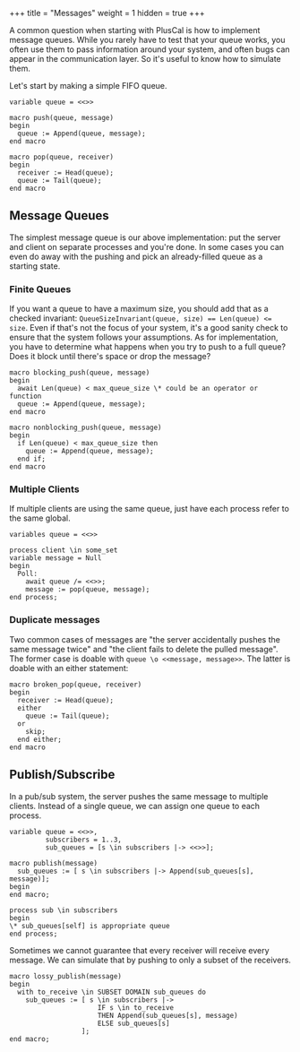 +++
title = "Messages"
weight = 1
hidden = true
+++

A common question when starting with PlusCal is how to implement message queues. While you rarely have to test that your queue works, you often use them to pass information around your system, and often bugs can appear in the communication layer. So it's useful to know how to simulate them.

Let's start by making a simple FIFO queue.

```tla
variable queue = <<>>

macro push(queue, message)
begin
  queue := Append(queue, message);
end macro

macro pop(queue, receiver)
begin
  receiver := Head(queue);
  queue := Tail(queue);
end macro
```

## Message Queues

The simplest message queue is our above implementation: put the server and client on separate processes and you're done. In some cases you can even do away with the pushing and pick an already-filled queue as a starting state. 

### Finite Queues

If you want a queue to have a maximum size, you should add that as a checked invariant: `QueueSizeInvariant(queue, size) == Len(queue) <= size`. Even if that's not the focus of your system, it's a good sanity check to ensure that the system follows your assumptions. As for implementation, you have to determine what happens when you try to push to a full queue? Does it block until there's space or drop the message?

```tla
macro blocking_push(queue, message)
begin
  await Len(queue) < max_queue_size \* could be an operator or function
  queue := Append(queue, message);
end macro
```

```tla
macro nonblocking_push(queue, message)
begin
  if Len(queue) < max_queue_size then
    queue := Append(queue, message);
  end if;
end macro
```

### Multiple Clients

If multiple clients are using the same queue, just have each process refer to the same global.

```tla
variables queue = <<>>

process client \in some_set
variable message = Null
begin
  Poll:
    await queue /= <<>>;
    message := pop(queue, message);
end process;
```

### Duplicate messages

Two common cases of messages are "the server accidentally pushes the same message twice" and "the client fails to delete the pulled message". The former case is doable with `queue \o <<message, message>>`. The latter is doable with an either statement:

```tla
macro broken_pop(queue, receiver)
begin
  receiver := Head(queue);
  either
    queue := Tail(queue);
  or
    skip;
  end either;
end macro
```

## Publish/Subscribe

In a pub/sub system, the server pushes the same message to multiple clients. Instead of a single queue, we can assign one queue to each process.

```tla
variable queue = <<>>,
         subscribers = 1..3,
         sub_queues = [s \in subscribers |-> <<>>];

macro publish(message)
  sub_queues := [ s \in subscribers |-> Append(sub_queues[s], message)];
begin
end macro;

process sub \in subscribers
begin
\* sub_queues[self] is appropriate queue
end process;
```

Sometimes we cannot guarantee that every receiver will receive every message. We can simulate that by pushing to only a subset of the receivers.

```tla
macro lossy_publish(message)
begin
  with to_receive \in SUBSET DOMAIN sub_queues do
    sub_queues := [ s \in subscribers |-> 
                      IF s \in to_receive
                      THEN Append(sub_queues[s], message)
                      ELSE sub_queues[s]
                  ];
end macro;
```
